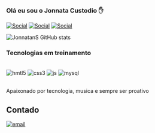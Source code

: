 

### Olá eu sou o Jonnata Custodio ✋

[![Social](https://img.shields.io/badge/LinkedIn-0077B5?style=for-the-badge&logo=linkedin&logoColor=white)](https://www.linkedin.com/in/jonnatan-custodio-a9a355150/) [![Social](https://img.shields.io/badge/Facebook-1877F2?style=for-the-badge&logo=facebook&logoColor=white)](https://www.facebook.com/jonnatan.custodio/) [![Social](https://img.shields.io/badge/Instagram-E4405F?style=for-the-badge&logo=instagram&logoColor=white)](https://www.instagram.com/__jhon.souza__/)

![JonnatanS GitHub stats](https://github-readme-stats.vercel.app/api?username=jonnatanS&show_icons=true&theme=dracula)

### Tecnologias em treinamento

<div style="display: inline_block"><br>
<img align="center" alt="hmtl5" src="https://img.shields.io/badge/HTML5-E34F26?style=for-the-badge&logo=html5&logoColor=white">
<img align="center" alt="css3" src="https://img.shields.io/badge/CSS-239120?&style=for-the-badge&logo=css3&logoColor=white">
<img align="center" alt="js" src="https://img.shields.io/badge/JavaScript-323330?style=for-the-badge&logo=javascript&logoColor=F7DF1E">
<img align="center" alt="mysql" src="https://img.shields.io/badge/MySQL-005C84?style=for-the-badge&logo=mysql&logoColor=white">
</div><br>

Apaixonado por tecnologia, musica e sempre ser proativo

## Contado
[![email](https://img.shields.io/badge/Gmail-D14836?style=for-the-badge&logo=gmail&logoColor=white)](jonnatansouza65@gmail.com)
